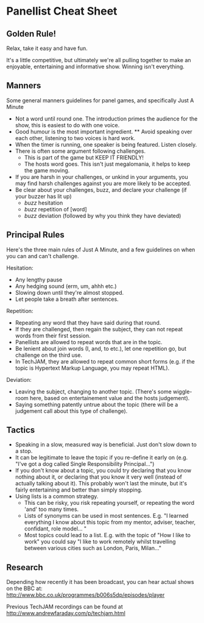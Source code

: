 Panellist Cheat Sheet
=====================

Golden Rule!
------------

Relax, take it easy and have fun.

It's a little competitive, but ultimately we're all pulling together to make an
enjoyable, entertaining and informative show. Winning isn't everything.

Manners
-------

Some general manners guidelines for panel games, and specifically Just A Minute

* Not a word until round one. The introduction primes the audience for the show, this is easiest to do with one voice.
* Good humour is the most important ingredient.
** Avoid speaking over each other, listening to two voices is hard work.
* When the timer is running, one speaker is being featured. Listen closely.
* There is often some argument following challenges.
  * This is part of the game but KEEP IT FRIENDLY!
  * The hosts word goes. This isn't just megalomania, it helps to keep the game moving.
* If you are harsh in your challenges, or unkind in your arguments, you may find harsh challenges against you are more likely to be accepted.
* Be clear about your challenges, buzz, and declare your challenge (if your buzzer has lit up)
  * *buzz* hesitation
  * *buzz* repetition of [word]
  * *buzz* deviation (followed by why you think they have deviated)

Principal Rules
---------------

Here's the three main rules of Just A Minute, and a few guidelines on when you
can and can't challenge.

Hesitation:

* Any lengthy pause
* Any hedging sound (erm, um, ahhh etc.)
* Slowing down until they're almost stopped.
* Let people take a breath after sentences.

Repetition:

* Repeating any word that they have said during that round.
* If they are challenged, then regain the subject, they can not repeat words from their first session.
* Panellists are allowed to repeat words that are in the topic.
* Be lenient about join words (I, and, to etc.), let one repetition go, but challenge on the third use.
* In TechJAM, they are allowed to repeat common short forms (e.g. if the topic is Hypertext Markup Language, you may repeat HTML).

Deviation:

* Leaving the subject, changing to another topic. (There's some wiggle-room here, based on entertainement value and the hosts judgement).
* Saying something patently untrue about the topic (there will be a judgement call about this type of challenge).

Tactics
-------

* Speaking in a slow, measured way is beneficial. Just don't slow down to a stop.
* It can be legitimate to leave the topic if you re-define it early on (e.g. "I've got a dog called Single Responsibility Principal...")
* If you don't know about a topic, you could try declaring that you know nothing about it, or declaring that you know it very well (instead of actually talking about it). This probably won't last the minute, but it's fairly entertaining and better than simply stopping.
* Using lists is a common strategy.
  * This can be risky, you risk repeating yourself, or repeating the word 'and' too many times.
  * Lists of synonyms can be used in most sentences. E.g. "I learned everything I know about this topic from my mentor, adviser, teacher, confidant, role model... "
  * Most topics could lead to a list. E.g. with the topic of "How I like to work" you could say "I like to work remotely whilst travelling between various cities such as London, Paris, Milan..."

Research
--------

Depending how recently it has been broadcast, you can hear actual shows on the BBC at: http://www.bbc.co.uk/programmes/b006s5dp/episodes/player

Previous TechJAM recordings can be found at http://www.andrewfaraday.com/p/techjam.html

